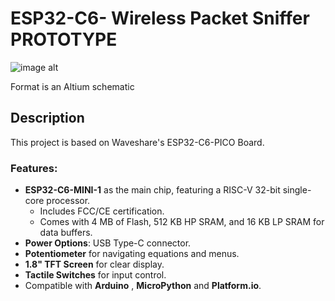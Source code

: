 # ESP32-C6- Wireless Packet Sniffer PROTOTYPE


![image alt](https://github.com/Tofarati262/ESP32-C6-CALCULATOR/blob/2270b5b9bdb56ba73ea5c546c44ba3a29e108dd5/assets/IMG_3460.JPEG)

Format is an Altium schematic 


## Description
This project is based on Waveshare's ESP32-C6-PICO Board.

### Features:
- **ESP32-C6-MINI-1** as the main chip, featuring a RISC-V 32-bit single-core processor.
  - Includes FCC/CE certification.
  - Comes with 4 MB of Flash, 512 KB HP SRAM, and 16 KB LP SRAM for data buffers.
- **Power Options**: USB Type-C connector.
- **Potentiometer** for navigating equations and menus.
- **1.8" TFT Screen** for clear display.
- **Tactile Switches** for input control.
- Compatible with **Arduino** , **MicroPython** and **Platform.io**.
